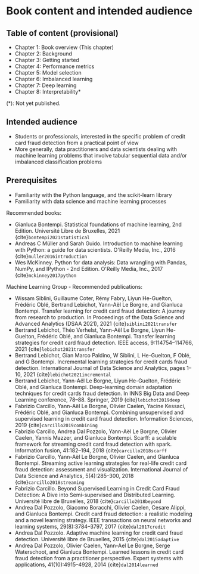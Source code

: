 # Book content and intended audience

## Table of content (provisional)

* Chapter 1: Book overview (This chapter)
* Chapter 2: Background
* Chapter 3: Getting started
* Chapter 4: Performance metrics
* Chapter 5: Model selection
* Chapter 6: Imbalanced learning
* Chapter 7: Deep learning
* Chapter 8: Interpretability*

(*): Not yet published. 

## Intended audience

* Students or professionals, interested in the specific problem of credit card fraud detection from a practical point of view
* More generally, data practitioners and data scientists dealing with machine learning problems that involve tabular sequential data and/or imbalanced classification problems

## Prerequisites

* Familiarity with the Python language, and the scikit-learn library
* Familiarity with data science and machine learning processes

Recommended books:

* Gianluca Bontempi. Statistical foundations of machine learning, 2nd Edition. Université Libre de Bruxelles, 2021 {cite}`bontempi2021statistical`
* Andreas C Müller and Sarah Guido. Introduction to machine learning with Python: a guide for data scientists. O'Reilly Media, Inc., 2016 {cite}`muller2016introduction`
* Wes McKinney. Python for data analysis: Data wrangling with Pandas, NumPy, and IPython - 2nd Edition. O'Reilly Media, Inc., 2017 {cite}`mckinney2017python`

Machine Learning Group - Recommended publications:

* Wissam Siblini, Guillaume Coter, Rémy Fabry, Liyun He-Guelton, Frédéric Oblé, Bertrand Lebichot, Yann-Aël Le Borgne, and Gianluca Bontempi. Transfer learning for credit card fraud detection: A journey from research to production. In Proceedings of the Data Science and Advanced Analytics (DSAA 2021), 2021 {cite}`siblini2021transfer`
* Bertrand Lebichot, Théo Verhelst, Yann-Aël Le Borgne, Liyun He-Guelton, Frédéric Oblé, and Gianluca Bontempi. Transfer learning strategies for credit card fraud detection. IEEE access, 9:114754–114766, 2021 {cite}`lebichot2021transfer`
* Bertrand Lebichot, Gian Marco Paldino, W Siblini, L He-Guelton, F Oblé, and G Bontempi. Incremental learning strategies for credit cards fraud detection. International Journal of Data Science and Analytics, pages 1–10, 2021 {cite}`lebichot2021incremental`
* Bertrand Lebichot, Yann-Aël Le Borgne, Liyun He-Guelton, Frédéric Oblé, and Gianluca Bontempi. Deep-learning domain adaptation techniques for credit cards fraud detection. In INNS Big Data and Deep Learning conference, 78–88. Springer, 2019 {cite}`lebichot2019deep`
* Fabrizio Carcillo, Yann-Aël Le Borgne, Olivier Caelen, Yacine Kessaci, Frédéric Oblé, and Gianluca Bontempi. Combining unsupervised and supervised learning in credit card fraud detection. Information Sciences, 2019 {cite}`carcillo2019combining`
* Fabrizio Carcillo, Andrea Dal Pozzolo, Yann-Aël Le Borgne, Olivier Caelen, Yannis Mazzer, and Gianluca Bontempi. Scarff: a scalable framework for streaming credit card fraud detection with spark. Information fusion, 41:182–194, 2018 {cite}`carcillo2018scarff`
* Fabrizio Carcillo, Yann-Aël Le Borgne, Olivier Caelen, and Gianluca Bontempi. Streaming active learning strategies for real-life credit card fraud detection: assessment and visualization. International Journal of Data Science and Analytics, 5(4):285–300, 2018 {cite}`carcillo2018streaming`
* Fabrizio Carcillo. Beyond Supervised Learning in Credit Card Fraud Detection: A Dive into Semi-supervised and Distributed Learning. Université libre de Bruxelles, 2018 {cite}`carcillo2018beyond`
* Andrea Dal Pozzolo, Giacomo Boracchi, Olivier Caelen, Cesare Alippi, and Gianluca Bontempi. Credit card fraud detection: a realistic modeling and a novel learning strategy. IEEE transactions on neural networks and learning systems, 29(8):3784–3797, 2017 {cite}`dal2017credit` 
* Andrea Dal Pozzolo. Adaptive machine learning for credit card fraud detection. Université libre de Bruxelles, 2015 {cite}`dal2015adaptive`
* Andrea Dal Pozzolo, Olivier Caelen, Yann-Ael Le Borgne, Serge Waterschoot, and Gianluca Bontempi. Learned lessons in credit card fraud detection from a practitioner perspective. Expert systems with applications, 41(10):4915–4928, 2014 {cite}`dal2014learned` 



